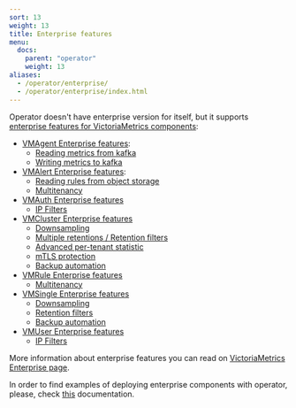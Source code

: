 ```yaml
---
sort: 13
weight: 13
title: Enterprise features
menu:
  docs:
    parent: "operator"
    weight: 13
aliases:
  - /operator/enterprise/
  - /operator/enterprise/index.html
---
```

Operator doesn't have enterprise version for itself, but it supports 
[enterprise features for VictoriaMetrics components](https://github.com/VictoriaMetrics/VictoriaMetrics/tree/master/docs/enterprise.md):

- [VMAgent Enterprise features](./resources/vmagent.md#enterprise-features):
  - [Reading metrics from kafka](./resources/vmagent.md#reading-metrics-from-kafka)
  - [Writing metrics to kafka](./resources/vmagent.md#writing-metrics-to-kafka)
- [VMAlert Enterprise features](./resources/vmalert.md#enterprise-features):
  - [Reading rules from object storage](./resources/vmalert.md#reading-rules-from-object-storage)
  - [Multitenancy](./resources/vmalert.md#multitenancy)
- [VMAuth Enterprise features](./resources/vmauth.md#enterprise-features)
  - [IP Filters](./resources/vmauth.md#ip-filters) 
- [VMCluster Enterprise features](./resources/vmcluster.md#enterprise-features)
  - [Downsampling](./resources/vmcluster.md#downsampling)
  - [Multiple retentions / Retention filters](./resources/vmcluster.md#retention-filters)
  - [Advanced per-tenant statistic](./resources/vmcluster.md#advanced-per-tenant-statistic)
  - [mTLS protection](./resources/vmcluster.md#mtls-protection)
  - [Backup automation](./resources/vmcluster.md#backup-automation)
- [VMRule Enterprise features](./resources/vmrule.md#enterprise-features)
  - [Multitenancy](./resources/vmrule.md#multitenancy)
- [VMSingle Enterprise features](./resources/vmsingle.md#enterprise-features)
  - [Downsampling](./resources/vmsingle.md#downsampling)
  - [Retention filters](./resources/vmsingle.md#retention-filters)
  - [Backup automation](./resources/vmsingle.md#backup-automation)
- [VMUser Enterprise features](./resources/vmuser.md#enterprise-features)
  - [IP Filters](./resources/vmuser.md#ip-filters) 

More information about enterprise features you can read 
on [VictoriaMetrics Enterprise page](https://github.com/VictoriaMetrics/VictoriaMetrics/tree/master/docs/enterprise.md#victoriametrics-enterprise-features).

In order to find examples of deploying enterprise components with operator,
please, check [this](https://github.com/VictoriaMetrics/VictoriaMetrics/tree/master/docs/enterprise.md#kubernetes-operator) documentation.
